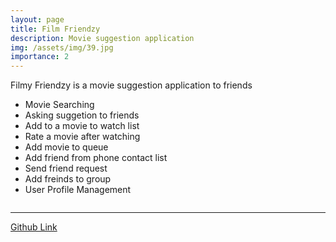 ```yaml
---
layout: page
title: Film Friendzy
description: Movie suggestion application 
img: /assets/img/39.jpg
importance: 2
---
```


Filmy Friendzy is a movie suggestion application to friends

- Movie Searching
- Asking suggetion to friends
- Add to a movie to watch list
- Rate a movie after watching
- Add movie to queue
- Add friend from phone contact list
- Send friend request
- Add freinds to group
- User Profile Management


<div class="row">
    <div class="col-sm mt-3 mt-md-0">
        <img class="img-fluid rounded z-depth-1" src="{{ '/assets/img/18.jpeg' | relative_url }}" alt="" title="example image"/>
    </div>
    <div class="col-sm mt-3 mt-md-0">
        <img class="img-fluid rounded z-depth-1" src="{{ '/assets/img/19.jpeg' | relative_url }}" alt="" title="example image"/>
    </div>
</div>
<div class="row">
    <div class="col-sm mt-3 mt-md-0">
        <img class="img-fluid rounded z-depth-1" src="{{ '/assets/img/20.jpeg' | relative_url }}" alt="" title="example image"/>
    </div>
    <div class="col-sm mt-3 mt-md-0">
        <img class="img-fluid rounded z-depth-1" src="{{ '/assets/img/21.jpeg' | relative_url }}" alt="" title="example image"/>
    </div>

    
</div>


---

[Github Link]()